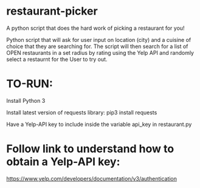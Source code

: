 # restaurant-picker
A python script that does the hard work of picking a restaurant for you!

Python script that will ask for user input on location (city) and a cuisine of choice that they are searching for. The script will then search for a list of OPEN restaurants in a set radius by rating using the Yelp API and randomly select a restaurnt for the User to try out.

# TO-RUN:
Install Python 3

Install latest version of requests library: pip3 install requests

Have a Yelp-API key to include inside the variable api_key in restaurant.py

# Follow link to understand how to obtain a Yelp-API key:
https://www.yelp.com/developers/documentation/v3/authentication